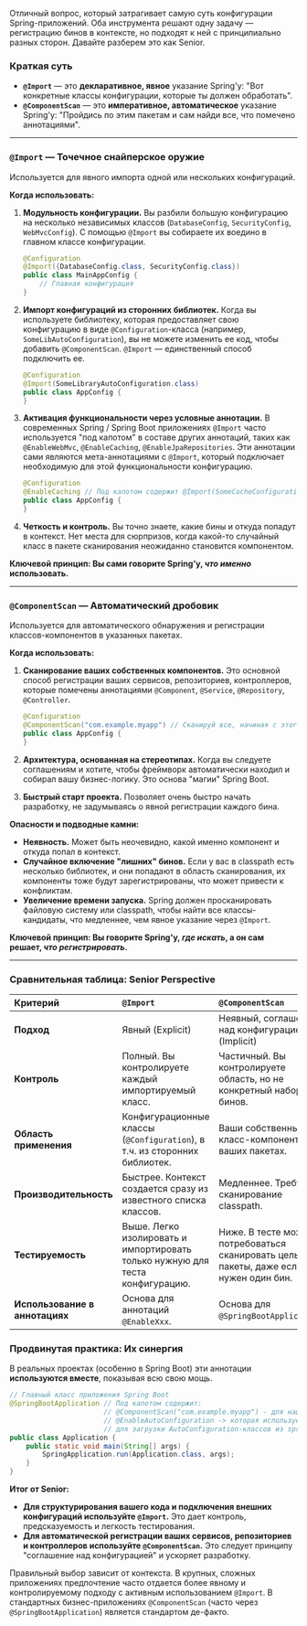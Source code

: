 Отличный вопрос, который затрагивает самую суть конфигурации Spring-приложений. Оба инструмента решают одну задачу — регистрацию бинов в контексте, но подходят к ней с принципиально разных сторон. Давайте разберем это как Senior.

### Краткая суть

*   **`@Import`** — это **декларативное, явное** указание Spring'у: "Вот конкретные классы конфигурации, которые ты должен обработать".
*   **`@ComponentScan`** — это **императивное, автоматическое** указание Spring'у: "Пройдись по этим пакетам и сам найди все, что помечено аннотациями".

---

### `@Import` — Точечное снайперское оружие

Используется для явного импорта одной или нескольких конфигураций.

**Когда использовать:**

1.  **Модульность конфигурации.** Вы разбили большую конфигурацию на несколько независимых классов (`DatabaseConfig`, `SecurityConfig`, `WebMvcConfig`). С помощью `@Import` вы собираете их воедино в главном классе конфигурации.

    ```java
    @Configuration
    @Import({DatabaseConfig.class, SecurityConfig.class})
    public class MainAppConfig {
        // Главная конфигурация
    }
    ```

2.  **Импорт конфигураций из сторонних библиотек.** Когда вы используете библиотеку, которая предоставляет свою конфигурацию в виде `@Configuration`-класса (например, `SomeLibAutoConfiguration`), вы не можете изменить ее код, чтобы добавить `@ComponentScan`. `@Import` — единственный способ подключить ее.

    ```java
    @Configuration
    @Import(SomeLibraryAutoConfiguration.class)
    public class AppConfig {
    }
    ```

3.  **Активация функциональности через условные аннотации.** В современных Spring / Spring Boot приложениях `@Import` часто используется "под капотом" в составе других аннотаций, таких как `@EnableWebMvc`, `@EnableCaching`, `@EnableJpaRepositories`. Эти аннотации сами являются мета-аннотациями с `@Import`, который подключает необходимую для этой функциональности конфигурацию.

    ```java
    @Configuration
    @EnableCaching // Под капотом содержит @Import(SomeCacheConfiguration.class)
    public class AppConfig {
    }
    ```

4.  **Четкость и контроль.** Вы точно знаете, какие бины и откуда попадут в контекст. Нет места для сюрпризов, когда какой-то случайный класс в пакете сканирования неожиданно становится компонентом.

**Ключевой принцип: Вы сами говорите Spring'у, *что именно* использовать.**

---

### `@ComponentScan` — Автоматический дробовик

Используется для автоматического обнаружения и регистрации классов-компонентов в указанных пакетах.

**Когда использовать:**

1.  **Сканирование ваших собственных компонентов.** Это основной способ регистрации ваших сервисов, репозиториев, контроллеров, которые помечены аннотациями `@Component`, `@Service`, `@Repository`, `@Controller`.

    ```java
    @Configuration
    @ComponentScan("com.example.myapp") // Сканируй все, начиная с этого пакета
    public class AppConfig {
    }
    ```

2.  **Архитектура, основанная на стереотипах.** Когда вы следуете соглашениям и хотите, чтобы фреймворк автоматически находил и собирал вашу бизнес-логику. Это основа "магии" Spring Boot.

3.  **Быстрый старт проекта.** Позволяет очень быстро начать разработку, не задумываясь о явной регистрации каждого бина.

**Опасности и подводные камни:**

*   **Неявность.** Может быть неочевидно, какой именно компонент и откуда попал в контекст.
*   **Случайное включение "лишних" бинов.** Если у вас в classpath есть несколько библиотек, и они попадают в область сканирования, их компоненты тоже будут зарегистрированы, что может привести к конфликтам.
*   **Увеличение времени запуска.** Spring должен просканировать файловую систему или classpath, чтобы найти все классы-кандидаты, что медленнее, чем явное указание через `@Import`.

**Ключевой принцип: Вы говорите Spring'у, *где искать*, а он сам решает, *что регистрировать*.**

---

### Сравнительная таблица: Senior Perspective

| Критерий | `@Import` | `@ComponentScan` |
| :--- | :--- | :--- |
| **Подход** | Явный (Explicit) | Неявный, соглашения над конфигурацией (Implicit) |
| **Контроль** | Полный. Вы контролируете каждый импортируемый класс. | Частичный. Вы контролируете область, но не конкретный набор бинов. |
| **Область применения** | Конфигурационные классы (`@Configuration`), в т.ч. из сторонних библиотек. | Ваши собственные класс-компоненты в ваших пакетах. |
| **Производительность** | Быстрее. Контекст создается сразу из известного списка классов. | Медленнее. Требуется сканирование classpath. |
| **Тестируемость** | Выше. Легко изолировать и импортировать только нужную для теста конфигурацию. | Ниже. В тесте может потребоваться сканировать целые пакеты, даже если нужен один бин. |
| **Использование в аннотациях** | Основа для аннотаций `@EnableXxx`. | Основа для `@SpringBootApplication`. |

### Продвинутая практика: Их синергия

В реальных проектах (особенно в Spring Boot) эти аннотации **используются вместе**, показывая всю свою мощь.

```java
// Главный класс приложения Spring Boot
@SpringBootApplication // Под капотом содержит:
                       // @ComponentScan("com.example.myapp") - для наших компонентов
                       // @EnableAutoConfiguration -> которая использует @Import 
                       // для загрузки AutoConfiguration-классов из spring.factories
public class Application {
    public static void main(String[] args) {
        SpringApplication.run(Application.class, args);
    }
}
```

**Итог от Senior:**

*   **Для структурирования вашего кода и подключения внешних конфигураций используйте `@Import`.** Это дает контроль, предсказуемость и легкость тестирования.
*   **Для автоматической регистрации ваших сервисов, репозиториев и контроллеров используйте `@ComponentScan`.** Это следует принципу "соглашение над конфигурацией" и ускоряет разработку.

Правильный выбор зависит от контекста. В крупных, сложных приложениях предпочтение часто отдается более явному и контролируемому подходу с активным использованием `@Import`. В стандартных бизнес-приложениях `@ComponentScan` (часто через `@SpringBootApplication`) является стандартом де-факто.